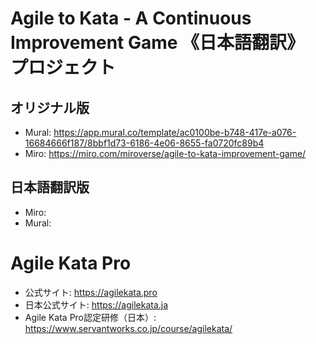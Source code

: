 # Agile to Kata - A Continuous Improvement Game 《日本語翻訳》 プロジェクト

## オリジナル版
 - Mural: https://app.mural.co/template/ac0100be-b748-417e-a076-16684666f187/8bbf1d73-6186-4e06-8655-fa0720fc89b4
 - Miro: https://miro.com/miroverse/agile-to-kata-improvement-game/

## 日本語翻訳版
 - Miro:
 - Mural:

# Agile Kata Pro 
 - 公式サイト: https://agilekata.pro
 - 日本公式サイト: https://agilekata.ja
 - Agile Kata Pro認定研修（日本）: https://www.servantworks.co.jp/course/agilekata/
